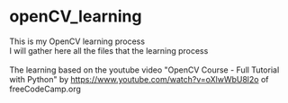 # openCV_learning

This is my OpenCV learning process <br/>
I will gather here all the files that the learning process
<br/><br/>
The learning based on the youtube video "OpenCV Course - Full Tutorial with Python" by https://www.youtube.com/watch?v=oXlwWbU8l2o of freeCodeCamp.org
